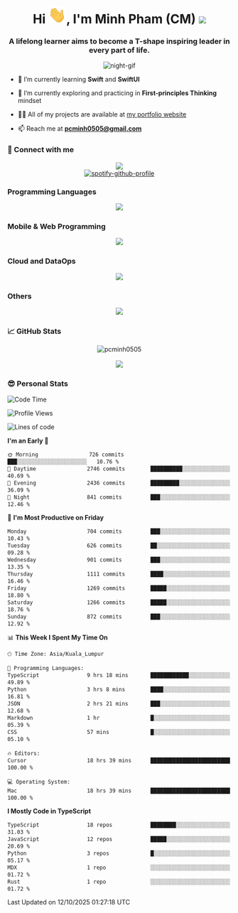 <h1 align="center">Hi <img src="https://raw.githubusercontent.com/ABSphreak/ABSphreak/master/gifs/Hi.gif" width="40px" />, I'm Minh Pham (CM) <img src="https://media.giphy.com/media/1ynCEtlgMPAeNAqdnu/giphy.gif" width="20px" /> </h1>
<h3 align="center">A lifelong learner aims to become a T-shape inspiring leader in every part of life.</h3>

<p align="center">
  <img src="https://media.giphy.com/media/xUA7bdpLxQhsSQdyog/giphy.gif" alt="night-gif" height="200em"/>
</p>

- 🌱 I’m currently learning **Swift** and **SwiftUI**

- 🔭 I’m currently exploring and practicing in **First-principles Thinking** mindset

- 👨‍💻 All of my projects are available at [my portfolio website](https://pcminh0505.vercel.app/)

- 📫 Reach me at **pcminh0505@gmail.com**


<h3 align="left">🧬 Connect with me</h3>
<p align="center">
<a href="https://linkedin.com/in/pcminh0505" target="blank"><img align="center" src="https://img.shields.io/badge/linkedin-%230077B5.svg?style=for-the-badge&logo=linkedin&logoColor=white" /></a>
<br/>
<a href="https://spotify-github-profile.kittinanx.com/api/view?uid=217d5ndg2rakxarcnspwomj7q&redirect=true">
  <img height="350em" src="https://spotify-github-profile.kittinanx.com/api/view?uid=217d5ndg2rakxarcnspwomj7q&cover_image=true&theme=default&bar_color_cover=true" alt="spotify-github-profile" />
</a>
</p>

<h3 align="left">Programming Languages</h3>
<p align="center">
  <a href="https://skillicons.dev">
    <img src="https://skillicons.dev/icons?i=py,ts,go,rust,java,swift,dart,solidity,cpp" />
  </a>
</p>

<h3 align="left">Mobile & Web Programming</h3>
<p align="center">
  <a href="https://skillicons.dev">
    <img src="https://skillicons.dev/icons?i=react,nextjs,flutter,graphql,fastapi,nodejs,spring,postgres,mongodb" />
  </a>
</p>

<h3 align="left">Cloud and DataOps</h3>
<p align="center">
  <a href="https://skillicons.dev">
     <img src="https://skillicons.dev/icons?i=aws,firebase,gcp,supabase,vercel,docker,kafka,redis,cassandra" />
  </a>
</p>

<h3 align="left">Others</h3>
<p align="center">
  <a href="https://skillicons.dev">
    <img src="https://skillicons.dev/icons?i=apple,anaconda,vscode,figma,postman,notion,obsidian" />
  </a>
</p>

<h3 align="left">📈 GitHub Stats</h3>

<p align="center">
<img height="180em" src="https://github-readme-stats.vercel.app/api?username=pcminh0505&count_private=true&show_icons=true&include_all_commits=true&theme=ayu-mirage&show_icons=true&locale=en" alt="pcminh0505" />
<br/><br/>
<img src="https://github-profile-trophy.vercel.app/?username=pcminh0505&theme=onedark&rank=SECRET,SSS,SS,S,AAA,AA,A&column=3" />
</p>

<h3 align="left">😎 Personal Stats</h3>

<!--START_SECTION:waka-->
![Code Time](http://img.shields.io/badge/Code%20Time-2%2C109%20hrs%2038%20mins-blue)

![Profile Views](http://img.shields.io/badge/Profile%20Views-7-blue)

![Lines of code](https://img.shields.io/badge/From%20Hello%20World%20I%27ve%20Written-36.1%20million%20lines%20of%20code-blue)

**I'm an Early 🐤** 

```text
🌞 Morning                726 commits         ███░░░░░░░░░░░░░░░░░░░░░░   10.76 % 
🌆 Daytime                2746 commits        ██████████░░░░░░░░░░░░░░░   40.69 % 
🌃 Evening                2436 commits        █████████░░░░░░░░░░░░░░░░   36.09 % 
🌙 Night                  841 commits         ███░░░░░░░░░░░░░░░░░░░░░░   12.46 % 
```
📅 **I'm Most Productive on Friday** 

```text
Monday                   704 commits         ███░░░░░░░░░░░░░░░░░░░░░░   10.43 % 
Tuesday                  626 commits         ██░░░░░░░░░░░░░░░░░░░░░░░   09.28 % 
Wednesday                901 commits         ███░░░░░░░░░░░░░░░░░░░░░░   13.35 % 
Thursday                 1111 commits        ████░░░░░░░░░░░░░░░░░░░░░   16.46 % 
Friday                   1269 commits        █████░░░░░░░░░░░░░░░░░░░░   18.80 % 
Saturday                 1266 commits        █████░░░░░░░░░░░░░░░░░░░░   18.76 % 
Sunday                   872 commits         ███░░░░░░░░░░░░░░░░░░░░░░   12.92 % 
```


📊 **This Week I Spent My Time On** 

```text
🕑︎ Time Zone: Asia/Kuala_Lumpur

💬 Programming Languages: 
TypeScript               9 hrs 18 mins       ████████████░░░░░░░░░░░░░   49.89 % 
Python                   3 hrs 8 mins        ████░░░░░░░░░░░░░░░░░░░░░   16.81 % 
JSON                     2 hrs 21 mins       ███░░░░░░░░░░░░░░░░░░░░░░   12.68 % 
Markdown                 1 hr                █░░░░░░░░░░░░░░░░░░░░░░░░   05.39 % 
CSS                      57 mins             █░░░░░░░░░░░░░░░░░░░░░░░░   05.10 % 

🔥 Editors: 
Cursor                   18 hrs 39 mins      █████████████████████████   100.00 % 

💻 Operating System: 
Mac                      18 hrs 39 mins      █████████████████████████   100.00 % 
```

**I Mostly Code in TypeScript** 

```text
TypeScript               18 repos            ████████░░░░░░░░░░░░░░░░░   31.03 % 
JavaScript               12 repos            █████░░░░░░░░░░░░░░░░░░░░   20.69 % 
Python                   3 repos             █░░░░░░░░░░░░░░░░░░░░░░░░   05.17 % 
MDX                      1 repo              ░░░░░░░░░░░░░░░░░░░░░░░░░   01.72 % 
Rust                     1 repo              ░░░░░░░░░░░░░░░░░░░░░░░░░   01.72 % 
```




 Last Updated on 12/10/2025 01:27:18 UTC
<!--END_SECTION:waka-->

